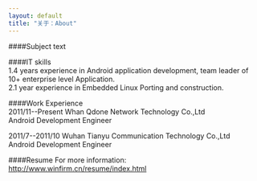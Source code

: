 ```yaml
---
layout: default
title: "关于：About"
---
```


####Subject
text 

####IT skills  
1.4 years experience in Android application development, team leader of 10+ enterprise level Application.  
2.1 year experience in Embedded Linux Porting and construction.  

####Work Experience  
2011/11--Present  Whan Qdone Network Technology Co.,Ltd  
Android Development Engineer  

2011/7--2011/10  Wuhan Tianyu Communication Technology Co.,Ltd  
Android Development Engineer  

####Resume
For more information: <http://www.winfirm.cn/resume/index.html>   